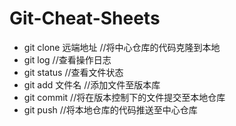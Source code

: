 # Git-Cheat-Sheets
- git clone 远端地址  //将中心仓库的代码克隆到本地
- git log  //查看操作日志
- git status   //查看文件状态
- git add 文件名  //添加文件至版本库
- git commit //将在版本控制下的文件提交至本地仓库
- git push  //将本地仓库的代码推送至中心仓库
